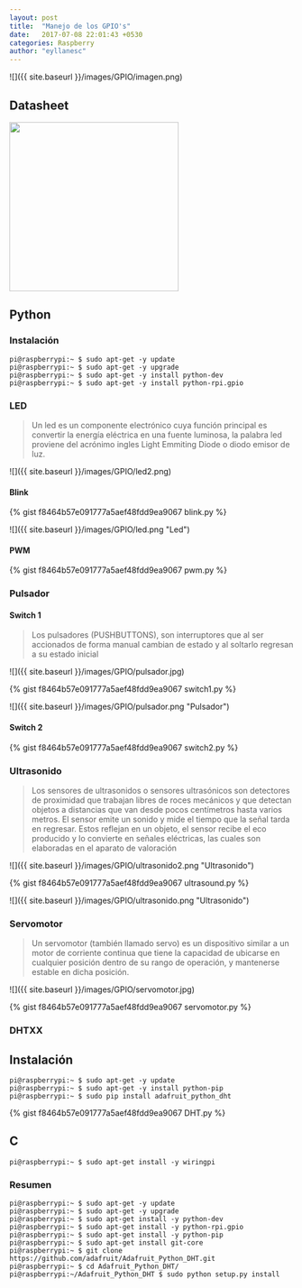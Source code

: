 ```yaml
---
layout: post
title:  "Manejo de los GPIO's"
date:   2017-07-08 22:01:43 +0530
categories: Raspberry
author: "eyllanesc"
---
```


![]({{ site.baseurl }}/images/GPIO/imagen.png)


## Datasheet

<img src ="{{ site.baseurl }}/images/GPIO/rpio-gpio.png" width="300" align="center" />

## Python

### Instalación
```console
pi@raspberrypi:~ $ sudo apt-get -y update
pi@raspberrypi:~ $ sudo apt-get -y upgrade
pi@raspberrypi:~ $ sudo apt-get -y install python-dev
pi@raspberrypi:~ $ sudo apt-get -y install python-rpi.gpio
```

### LED

> Un led es un componente electrónico cuya función principal es convertir la energía eléctrica en una fuente luminosa, la palabra led proviene del acrónimo ingles Light Emmiting Diode o diodo emisor de luz.

![]({{ site.baseurl }}/images/GPIO/led2.png)

#### Blink

{% gist f8464b57e091777a5aef48fdd9ea9067 blink.py %}

![]({{ site.baseurl }}/images/GPIO/led.png "Led")

#### PWM

{% gist f8464b57e091777a5aef48fdd9ea9067 pwm.py %}


### Pulsador

#### Switch 1

>Los pulsadores (PUSHBUTTONS), son interruptores que al ser accionados de forma manual cambian de estado y al soltarlo regresan a su estado inicial


![]({{ site.baseurl }}/images/GPIO/pulsador.jpg)

{% gist f8464b57e091777a5aef48fdd9ea9067 switch1.py %}

![]({{ site.baseurl }}/images/GPIO/pulsador.png "Pulsador")

#### Switch 2

{% gist f8464b57e091777a5aef48fdd9ea9067 switch2.py %}

### Ultrasonido

> Los sensores de ultrasonidos o sensores ultrasónicos son detectores de proximidad que trabajan libres de roces mecánicos y que detectan objetos a distancias que van desde pocos centímetros hasta varios metros. El sensor emite un sonido y mide el tiempo que la señal tarda en regresar. Estos reflejan en un objeto, el sensor recibe el eco producido y lo convierte en señales eléctricas, las cuales son elaboradas en el aparato de valoración

![]({{ site.baseurl }}/images/GPIO/ultrasonido2.png "Ultrasonido")

{% gist f8464b57e091777a5aef48fdd9ea9067 ultrasound.py %}

![]({{ site.baseurl }}/images/GPIO/ultrasonido.png "Ultrasonido")

### Servomotor
> Un servomotor (también llamado servo) es un dispositivo similar a un motor de corriente continua que tiene la capacidad de ubicarse en cualquier posición dentro de su rango de operación, y mantenerse estable en dicha posición.

![]({{ site.baseurl }}/images/GPIO/servomotor.jpg)

{% gist f8464b57e091777a5aef48fdd9ea9067 servomotor.py %}


### DHTXX

## Instalación

```console
pi@raspberrypi:~ $ sudo apt-get -y update
pi@raspberrypi:~ $ sudo apt-get -y install python-pip
pi@raspberrypi:~ $ sudo pip install adafruit_python_dht
```

{% gist f8464b57e091777a5aef48fdd9ea9067 DHT.py %}

## C

```console
pi@raspberrypi:~ $ sudo apt-get install -y wiringpi
```

### Resumen

```console
pi@raspberrypi:~ $ sudo apt-get -y update
pi@raspberrypi:~ $ sudo apt-get -y upgrade
pi@raspberrypi:~ $ sudo apt-get install -y python-dev
pi@raspberrypi:~ $ sudo apt-get install -y python-rpi.gpio
pi@raspberrypi:~ $ sudo apt-get install -y python-pip
pi@raspberrypi:~ $ sudo apt-get install git-core
pi@raspberrypi:~ $ git clone https://github.com/adafruit/Adafruit_Python_DHT.git
pi@raspberrypi:~ $ cd Adafruit_Python_DHT/
pi@raspberrypi:~/Adafruit_Python_DHT $ sudo python setup.py install
```
